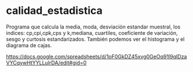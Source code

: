 # calidad_estadistica
Programa que calcula la media, moda, desviación estandar muestral, los indices: cp,cpi,cpk,cps y k,mediana, cuartiles, coeficiente de variación, sesgo y curtosis estandarizados.
También podemos ver   el histograma y el  diagrama de cajas.


https://docs.google.com/spreadsheets/d/1oF0GkDZ45xvg0GeOq91l9qIDzaVYCqywHtYYLLulrDA/edit#gid=0
